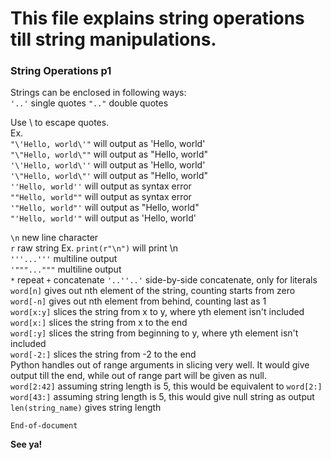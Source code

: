 # This file explains string operations till string manipulations.

### String Operations p1

Strings can be enclosed in following ways:  
`'..'`		single quotes
`".."`		double quotes

Use \ to escape quotes.  
Ex.  
	`"\'Hello, world\'"` will output as 'Hello, world'  
	`"\"Hello, world\""` will output as "Hello, world"  
	`'\'Hello, world\''` will output as 'Hello, world'  
	`'\"Hello, world\"'` will output as "Hello, world"  
	`''Hello, world''` will output as syntax error  
	`""Hello, world""` will output as syntax error  
	`'"Hello, world"'` will output as "Hello, world"  
	`"'Hello, world'"` will output as 'Hello, world'

`\n` 		new line character  
`r`		raw string Ex. `print(r"\n")` will print \n  
`'''...'''`	multiline output  
`'"""..."""`	multiline output  
`*`		repeat
`+`		concatenate
`'..''..'`	side-by-side concatenate, only for literals  
`word[n]`	gives out nth element of the string, counting starts from zero  
`word[-n]`	gives out nth element from behind, counting last as 1  
`word[x:y]`	slices the string from x to y, where yth element isn't included  
`word[x:]`	slices the string from x to the end  
`word[:y]`	slices the string from beginning to y, where yth element isn't included  
`word[-2:]`	slices the string from -2 to the end  
Python handles out of range arguments in slicing very well. It would give output till the end, while out of range part will be given as null.  
`word[2:42]`	assuming string length is 5, this would be equivalent to `word[2:]`  
`word[43:]`	assuming string length is 5, this would give null string as output  
`len(string_name)`	gives string length  

`End-of-document`

**See ya!**
